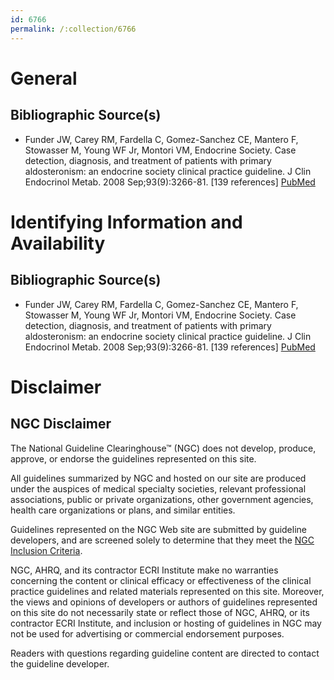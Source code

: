 ```yaml
---
id: 6766
permalink: /:collection/6766
---
```


# General

## Bibliographic Source(s)

- Funder JW, Carey RM, Fardella C, Gomez-Sanchez CE, Mantero F, Stowasser M, Young WF Jr, Montori VM, Endocrine Society. Case detection, diagnosis, and treatment of patients with primary aldosteronism: an endocrine society clinical practice guideline. J Clin Endocrinol Metab. 2008 Sep;93(9):3266-81. [139 references] [ PubMed ](http://www.ncbi.nlm.nih.gov/entrez/query.fcgi?cmd=Retrieve&db=pubmed&dopt=Abstract&list_uids=18552288)

# Identifying Information and Availability

## Bibliographic Source(s)

- Funder JW, Carey RM, Fardella C, Gomez-Sanchez CE, Mantero F, Stowasser M, Young WF Jr, Montori VM, Endocrine Society. Case detection, diagnosis, and treatment of patients with primary aldosteronism: an endocrine society clinical practice guideline. J Clin Endocrinol Metab. 2008 Sep;93(9):3266-81. [139 references] [ PubMed ](http://www.ncbi.nlm.nih.gov/entrez/query.fcgi?cmd=Retrieve&db=pubmed&dopt=Abstract&list_uids=18552288)

# Disclaimer

## NGC Disclaimer

The National Guideline Clearinghouse™ (NGC) does not develop, produce, approve, or endorse the guidelines represented on this site.

All guidelines summarized by NGC and hosted on our site are produced under the auspices of medical specialty societies, relevant professional associations, public or private organizations, other government agencies, health care organizations or plans, and similar entities.

Guidelines represented on the NGC Web site are submitted by guideline developers, and are screened solely to determine that they meet the [NGC Inclusion Criteria](/help-and-about/summaries/inclusion-criteria).

NGC, AHRQ, and its contractor ECRI Institute make no warranties concerning the content or clinical efficacy or effectiveness of the clinical practice guidelines and related materials represented on this site. Moreover, the views and opinions of developers or authors of guidelines represented on this site do not necessarily state or reflect those of NGC, AHRQ, or its contractor ECRI Institute, and inclusion or hosting of guidelines in NGC may not be used for advertising or commercial endorsement purposes.

Readers with questions regarding guideline content are directed to contact the guideline developer.

